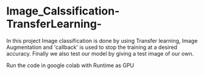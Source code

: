 # Image_Calssification-TransferLearning-
In this project Image classification is done by using Transfer learning, Image Augmentation and 'callback' is used to stop the training at a desired accuracy.
Finally we also test our model by giving a test image of our own.

Run the code in google colab with Runtime as GPU
